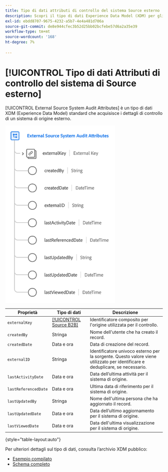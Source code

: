 ```yaml
---
title: Tipo di dati attributi di controllo del sistema Source esterno
description: Scopri il tipo di dati Experience Data Model (XDM) per gli attributi di controllo del sistema di Source esterno.
exl-id: ebdd8707-9675-4232-a5b7-4e4a481d706a
source-git-commit: de8e944cfec3b52d25bb02bcfebe57d6a2a35e39
workflow-type: tm+mt
source-wordcount: '168'
ht-degree: 7%

---
```


# [!UICONTROL Tipo di dati Attributi di controllo del sistema di Source esterno]

[!UICONTROL External Source System Audit Attributes] è un tipo di dati XDM (Experience Data Model) standard che acquisisce i dettagli di controllo di un sistema di origine esterno.

![](../images/data-types/external-source-system-audit-attributes.png)

| Proprietà | Tipo di dati | Descrizione |
| --- | --- | --- |
| `externalKey` | [[!UICONTROL Source B2B]](./b2b-source.md) | Identificatore composito per l&#39;origine utilizzata per il controllo. |
| `createdBy` | Stringa | Nome dell&#39;utente che ha creato il record. |
| `createdDate` | Data e ora | Data di creazione del record. |
| `externalID` | Stringa | Identificatore univoco esterno per la sorgente. Questo valore viene utilizzato per identificare e deduplicare, se necessario. |
| `lastActivityDate` | Data e ora | Data dell’ultima attività per il sistema di origine. |
| `lastReferencedDate` | Data e ora | Ultima data di riferimento per il sistema di origine. |
| `lastUpdatedBy` | Stringa | Nome dell&#39;ultima persona che ha aggiornato il record. |
| `lastUpdatedDate` | Data e ora | Data dell’ultimo aggiornamento per il sistema di origine. |
| `lastViewedDate` | Data e ora | Data dell&#39;ultima visualizzazione per il sistema di origine. |

{style="table-layout:auto"}

Per ulteriori dettagli sul tipo di dati, consulta l’archivio XDM pubblico:

* [Esempio compilato](https://github.com/adobe/xdm/blob/master/components/datatypes/auditing/external-source-system-audit.example.1.json)
* [Schema completo](https://github.com/adobe/xdm/blob/master/components/datatypes/auditing/external-source-system-audit.schema.json)
